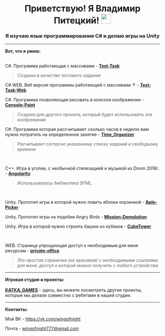 <h1 align="center">Приветствую! Я Владимир Питецкий!
<img src="https://github.com/blackcater/blackcater/raw/main/images/Hi.gif" height="32"/></h1>
<h3 align="center">Я изучаю язык программирования C# и делаю игры на Unity</h3>

***

**Вот, что я умею:**
<br></br>

C#. Программа работающая с массивами - **<a href="https://github.com/wingofnight/tes-task" target="_blank">Test-Task</a>** 
>*Создана в качестве тестового задания*

C#.WEB. Веб версия программы работающей с массивами ↑ - **<a href="https://github.com/wingofnight/test-task-web" target="_blank">Test-Task-Web</a>**

C#. Программа позволяющая рисовать в консоли изображения - **<a href="https://github.com/wingofnight/Console_Paint" target="_blank">Console-Paint</a>** 

>*Создана для другого проекта, который будет использовать эти изображения*

C#. Программа которая рассчитывает сколько часов в неделю вам нужно потратить на определенное занятие - **<a href="https://github.com/wingofnight/Time_Organizer" target="_blank">Time_Organizer</a>** 
>*Расчитывает согласно указанному списку заданий и свободному времени*

<br />

C++. Игра в уголки, с необычной стилезацией и музыкой из Doom 2016г. - **<a href="https://github.com/wingofnight/ANGULARITYv2" target="_blank">Angularity</a>** 
>*Использовалась библиотека SFML.*

<br />

Unity. Прототип игры в которой нужно ловить яблоки корзинкой  - **<a href="https://github.com/wingofnight/Aple-Picker" target="_blank">Aple-Picker</a>** 

Unity. Прототип игры на подобии Angry Birds  - **<a href="https://github.com/wingofnight/Mission-Demolution" target="_blank">Mission-Demolution</a>** 

Unity. Игра в которой нужно строить башню из кубиков - **<a href="https://github.com/wingofnight/CubeTower" target="_blank">CubeTower</a>**

<br />

WEB. Страница упрощающая доступ к необходимым для меня ресурсам - **<a href="https://github.com/wingofnight/private-office" target="_blank">private-office</a>**
>*Это простая страничка (но красивая) с необходимыми ссылками для меня, доступ к которой можно получить с любого устройства.*  


---

**Игровая студия и проекты:**
<br></br>
 **<a href="https://vk.link/katkagames" target="_blank">KATKA_GAMES</a>**  - здесь, вы можете посмотреть другие проекты, которые мы делали совместно с ребятами в нашей студии.  
 
 ---
 **Контакты:**
 
Мой ВК - https://vk.com/wingofnight

Почта - wingofnight777@gmail.com

